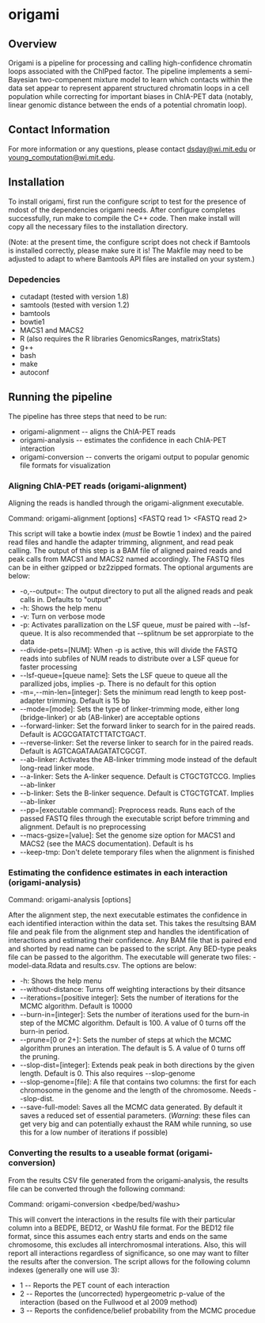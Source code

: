 # origami

## Overview

Origami is a pipeline for processing and calling high-confidence chromatin loops associated with 
the ChIPped factor. The pipeline implements a semi-Bayesian two-compenent mixture model to learn
which contacts within the data set appear to represent apparent structured chromatin loops
in a cell population while correcting for important biases in ChIA-PET data (notably, linear
genomic distance between the ends of a potential chromatin loop).

## Contact Information

For more information or any questions, please contact dsday@wi.mit.edu or young_computation@wi.mit.edu.

## Installation

To install origami, first run the configure script to test for the presence of mdost of the dependencies origami needs. After configure completes successfully, run make to compile the C++ code. Then  make install will copy all the necessary files to the installation directory.

(Note: at the present time, the configure script does not check if Bamtools is installed correctly, please make sure it is! The Makfile may need to be adjusted to adapt to where Bamtools API files are installed on your system.)

### Depedencies
* cutadapt (tested with version 1.8)
* samtools (tested with version 1.2)
* bamtools
* bowtie1
* MACS1 and MACS2
* R (also requires the R libraries GenomicsRanges, matrixStats)
* g++
* bash
* make
* autoconf


## Running the pipeline

The pipeline has three steps that need to be run:

* origami-alignment -- aligns the ChIA-PET reads
* origami-analysis -- estimates the confidence in each ChIA-PET interaction
* origami-conversion -- converts the origami output to popular genomic file formats for visualization

### Aligning ChIA-PET reads (origami-alignment)

Aligning the reads is handled through the origami-alignment executable.

Command: origami-alignment [options] <bowtie idx> <FASTQ read 1> <FASTQ read 2>

This script will take a bowtie index (*must* be Bowtie 1 index) and the paired read files and handle the adapter trimming, alignment, and read peak calling. The output of this step is a BAM file of aligned paired reads and peak calls from MACS1 and MACS2 named accordingly. The FASTQ files can be in either gzipped or bz2zipped formats. The optional arguments are below:

* -o,--output=: The output directory to put all the aligned reads and peak calls in. Defaults to "output"
* -h: Shows the help menu
* -v: Turn on verbose mode
* -p: Activates parallization on the LSF queue, *must* be paired with --lsf-queue. It is also recommended that --splitnum be set approrpiate to the data
* --divide-pets=[NUM]: When -p is active, this will divide the FASTQ reads into subfiles of NUM reads to distribute over a LSF queue for faster processing
* --lsf-queue=[queue name]: Sets the LSF queue to queue all the parallized jobs, implies -p. There is no default for this option
* -m=,--min-len=[integer]: Sets the minimum read length to keep post-adapter trimming. Default is 15 bp
* --mode=[mode]: Sets the type of linker-trimming mode, either long (bridge-linker) or ab (AB-linker) are acceptable options
* --forward-linker: Set the forward linker to search for in the paired reads. Default is ACGCGATATCTTATCTGACT.
* --reverse-linker: Set the reverse linker to search for in the paired reads. Default is AGTCAGATAAGATATCGCGT.
* --ab-linker: Activates the AB-linker trimming mode instead of the default long-read linker mode.
* --a-linker: Sets the A-linker sequence. Default is CTGCTGTCCG. Implies --ab-linker
* --b-linker: Sets the B-linker sequence. Default is CTGCTGTCAT. Implies --ab-linker
* --pp=[executable command]: Preprocess reads. Runs each of the passed FASTQ files through the executable script before trimming and alignment. Default is no preprocessing
* --macs-gsize=[value]: Set the genome size option for MACS1 and MACS2 (see the MACS documentation). Default is hs
* --keep-tmp: Don't delete temporary files when the alignment is finished



### Estimating the confidence estimates in each interaction (origami-analysis)



Command: origami-analysis [options] <BAM file> <peaks file> <output prefix>

After the alignment step, the next executable estimates the confidence in each identified interaction within the data set. This takes the resultsing BAM file and peak file from the alignment step and handles the identification of interactions and estimating their confidence. Any BAM file that is paired end and shorted by read name can be passed to the script. Any BED-type peaks file can be passed to the algorithm. The executable will generate two files: <output prefix>-model-data.Rdata and <output prefix>results.csv. The options are below:

* -h: Shows the help menu
* --without-distance: Turns off weighting interactions by their ditsance
* --iterations=[positive integer]: Sets the number of iterations for the MCMC algorithm. Default is 10000
* --burn-in=[integer]: Sets the number of iterations used for the burn-in step of the MCMC algorithm. Default is 100. A value of 0 turns off the burn-in period.
* --prune=[0 or 2+]: Sets the number of steps at which the MCMC algorithm prunes an interation. The default is 5. A value of 0 turns off the pruning.
* --slop-dist=[integer]: Extends peak peak in both directions by the given length. Default is 0. This also requires --slop-genome
* --slop-genome=[file]: A file that contains two columns: the first for each chromosome in the genome and the length of the chromosome. Needs --slop-dist.
* --save-full-model: Saves all the MCMC data generated. By default it saves a reduced set of essential parameters. (*Warning*: these files can get very big and can potentially exhaust the RAM while running, so use this for a low number of iterations if possible)

### Converting the results to a useable format (origami-conversion)


From the results CSV file generated from the origami-analysis, the results file can be converted through the following command:

Command: origami-conversion <bedpe/bed/washu> <results CSV file> <column index>

This will convert the interactions in the results file with their particular column into a BEDPE, BED12, or WashU file format. For the BED12 file format, since this assumes each entry starts and ends on the same chromosome, this excludes all interchromosmal interations. Also, this will report all interactions regardless of significance, so one may want to filter the results after the conversion. The script allows for the following column indexes (generally one will use 3):

* 1 -- Reports the PET count of each interaction
* 2 -- Reportes the (uncorrected) hypergeometric p-value of the interaction (based on the Fullwood et al 2009 method)
* 3 -- Reports the confidence/belief probability from the MCMC procedue
